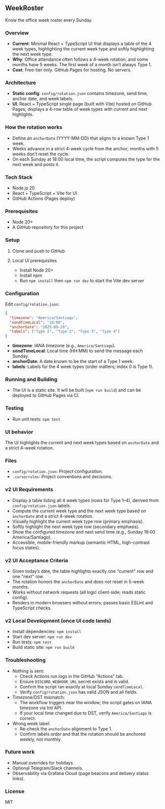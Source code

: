 ## WeekRoster

Know the office week roster every Sunday.

### Overview
- **Current**: Minimal React + TypeScript UI that displays a table of the 4 week types, highlighting the current week type and softly highlighting the next week type.
- **Why**: Office attendance often follows a 4-week rotation, and some months have 5 weeks. The first week of a month isn’t always Type 1.
- **Cost**: Free-tier only. GitHub Pages for hosting. No servers.

### Architecture
- **Static config**: `config/rotation.json` contains timezone, send time, anchor date, and week labels.
- **UI**: React + TypeScript single page (built with Vite) hosted on GitHub Pages; displays a 4-row table of week types with current and next highlights.

### How the rotation works
- Define an `anchorDate` (YYYY-MM-DD) that aligns to a known Type 1 week.
- Weeks advance in a strict 4-week cycle from the anchor; months with 5 weeks don’t reset the cycle.
- On each Sunday at 18:00 local time, the script computes the type for the next week and posts it.

### Tech Stack
- Node.js 20
- React + TypeScript + Vite for UI
- GitHub Actions (Pages deploy)

### Prerequisites
- Node 20+
- A GitHub repository for this project

### Setup
1) Clone and push to GitHub

2) Local UI prerequisites
   - Install Node 20+
   - Install npm
   - Run `npm install` then `npm run dev` to start the Vite dev server

### Configuration
Edit `config/rotation.json`:

```json
{
  "timezone": "America/Santiago",
  "sendTimeLocal": "18:00",
  "anchorDate": "2025-09-20",
  "labels": ["Type 1", "Type 2", "Type 3", "Type 4"]
}
```

- **timezone**: IANA timezone (e.g., `America/Santiago`).
- **sendTimeLocal**: Local time (HH:MM) to send the message each Sunday.
- **anchorDate**: A date known to be the start of a Type 1 week.
- **labels**: Labels for the 4 week types (order matters; index 0 is Type 1).

### Running and Building
- The UI is a static site. It will be built (`npm run build`) and can be deployed to GitHub Pages via CI.

### Testing
- Run unit tests: `npm test`

### UI behavior
The UI highlights the current and next week types based on `anchorDate` and a strict 4-week rotation.

### Files
- `config/rotation.json`: Project configuration.
- `.cursorrules`: Project conventions and decisions.

### v2 UI Requirements
- Display a table listing all 4 week types (rows for Type 1–4), derived from `config/rotation.json` labels.
- Compute the current week type and the next week type based on `anchorDate` and a strict 4-week rotation.
- Visually highlight the current week type row (primary emphasis).
- Softly highlight the next week type row (secondary emphasis).
- Show the configured timezone and next send time (e.g., Sunday 18:00 America/Santiago).
- Accessible, mobile-friendly markup (semantic HTML, high-contrast focus states).

### v2 UI Acceptance Criteria
- Given today’s date, the table highlights exactly one "current" row and one "next" row.
- The rotation honors the `anchorDate` and does not reset in 5-week months.
- Works without network requests (all logic client-side; reads static config).
- Renders in modern browsers without errors; passes basic ESLint and TypeScript checks.

### v2 Local Development (once UI code lands)
- Install dependencies: `npm install`
- Start dev server: `npm run dev`
- Run tests: `npm test`
- Build static site: `npm run build`

### Troubleshooting
- Nothing is sent:
  - Check Actions run logs in the GitHub “Actions” tab.
  - Ensure `DISCORD_WEBHOOK_URL` secret exists and is valid.
  - Confirm the script ran exactly at local Sunday `sendTimeLocal`.
  - Verify `config/rotation.json` has valid JSON and all fields.
- Timezone/DST mismatch:
  - The workflow triggers near the window; the script gates on IANA timezone via Intl API.
  - If your local time changed due to DST, verify `America/Santiago` is correct.
- Wrong week label:
  - Re-check the `anchorDate` alignment to Type 1.
  - Confirm labels order and that the rotation should be anchored weekly, not monthly.

### Future work
- Manual overrides for holidays.
- Optional Telegram/Slack channels.
- Observability via Grafana Cloud (page beacons and delivery status links).

### License
MIT


